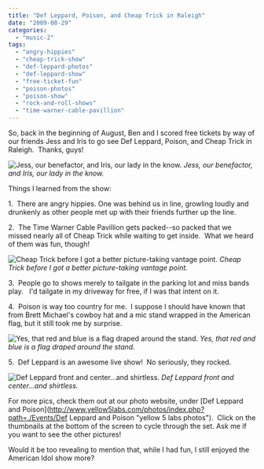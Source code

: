 ```yaml
---
title: "Def Leppard, Poison, and Cheap Trick in Raleigh"
date: "2009-08-29"
categories:
  - "music-2"
tags:
  - "angry-hippies"
  - "cheap-trick-show"
  - "def-leppard-photos"
  - "def-leppard-show"
  - "free-ticket-fun"
  - "poison-photos"
  - "poison-show"
  - "rock-and-roll-shows"
  - "time-warner-cable-pavillion"
---
```


So, back in the beginning of August, Ben and I scored free tickets by way of our friends Jess and Iris to go see Def Leppard, Poison, and Cheap Trick in Raleigh.  Thanks, guys!

![Jess, our benefactor, and Iris, our lady in the know.](https://d2ypg8o05lff0b.cloudfront.net/wp-content/uploads/sites/3/2009/08/Untitled-26.jpg "jess and iris") *Jess, our benefactor, and Iris, our lady in the know.*

Things I learned from the show:

1.  There are angry hippies. One was behind us in line, growling loudly and drunkenly as other people met up with their friends further up the line.

2.  The Time Warner Cable Pavillion gets packed--so packed that we missed nearly all of Cheap Trick while waiting to get inside.  What we heard of them was fun, though!

![Cheap Trick before I got a better picture-taking vantage point.](https://d2ypg8o05lff0b.cloudfront.net/wp-content/uploads/sites/3/2009/08/Untitled-11.jpg "cheap trick") *Cheap Trick before I got a better picture-taking vantage point.*

3.  People go to shows merely to tailgate in the parking lot and miss bands play.   I'd tailgate in my driveway for free, if I was that intent on it.

4.  Poison is way too country for me.  I suppose I should have known that from Brett Michael's cowboy hat and a mic stand wrapped in the American flag, but it still took me by surprise.

![Yes, that red and blue is a flag draped around the stand.](https://d2ypg8o05lff0b.cloudfront.net/wp-content/uploads/sites/3/2009/08/Untitled-24.jpg "flag mic") *Yes, that red and blue is a flag draped around the stand.*

5.  Def Leppard is an awesome live show!  No seriously, they rocked.

![Def Leppard front and center...and shirtless.](https://d2ypg8o05lff0b.cloudfront.net/wp-content/uploads/sites/3/2009/08/Untitled-75.jpg "def leppard") *Def Leppard front and center...and shirtless.*

For more pics, check them out at our photo website, under [Def Leppard and Poison](http://www.yellow5labs.com/photos/index.php?path=./Events/Def Leppard and Poison "yellow 5 labs photos").  Click on the thumbnails at the bottom of the screen to cycle through the set. Ask me if you want to see the other pictures!

Would it be too revealing to mention that, while I had fun, I still enjoyed the American Idol show more?
